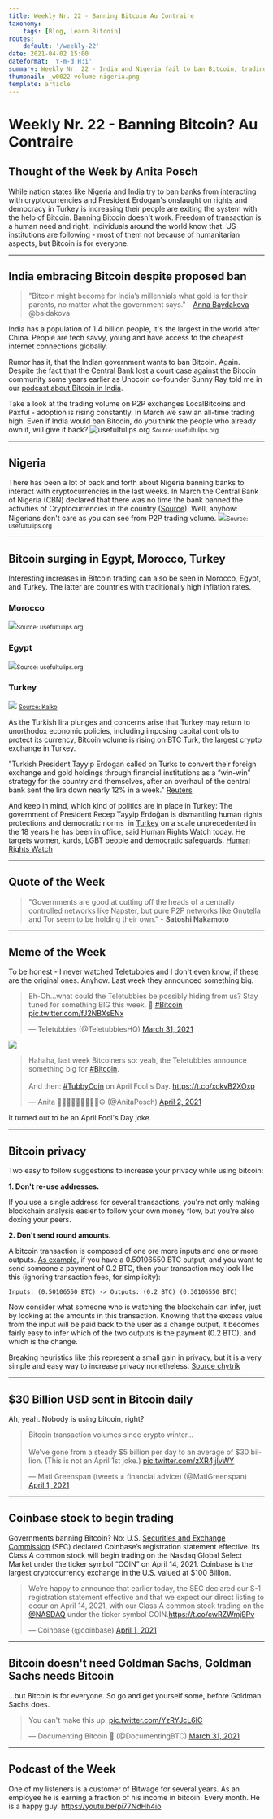 ```yaml
---
title: Weekly Nr. 22 - Banning Bitcoin Au Contraire
taxonomy:
    tags: [Blog, Learn Bitcoin]
routes:
    default: '/weekly-22'
date: 2021-04-02 15:00
dateformat: 'Y-m-d H:i'
summary: Weekly Nr. 22 - India and Nigeria fail to ban Bitcoin, trading volumes surges in countries with high inflation, Teletubbies and Bitcoin, how you can increase your privacy, $30 Billion USD sent in Bitcoin daily, Coinbase stock to begin trading
thumbnail: _w0022-volume-nigeria.png
template: article
---
```


# Weekly Nr. 22 - Banning Bitcoin? Au Contraire

## Thought of the Week by Anita Posch
While nation states like Nigeria and India try to ban banks from interacting with cryptocurrencies and President Erdogan's onslaught on rights and democracy in Turkey is increasing their people are exiting the system with the help of Bitcoin. Banning Bitcoin doesn't work. Freedom of transaction is a human need and right. Individuals around the world know that. US institutions are following - most of them not because of humanitarian aspects, but Bitcoin is for everyone.

--- 
<a name="Indiaban"></a>
## India embracing Bitcoin despite proposed ban

>"Bitcoin might become for India’s millennials what gold is for their parents, no matter what the government says." - [Anna Baydakova](https://www.coindesk.com/indias-millennials-embrace-bitcoin) @baidakova 

India has a population of 1.4 billion people, it's the largest in the world after China. People are tech savvy, young and have access to the cheapest internet connections globally.

Rumor has it, that the Indian government wants to ban Bitcoin. Again. Despite the fact that the Central Bank lost a court case against the Bitcoin community some years earlier as Unocoin co-founder Sunny Ray told me in our [podcast about Bitcoin in India](https://bitcoinundco.com/en/sunny-ray/).

Take a look at the trading volume on P2P exchanges LocalBitcoins and Paxful - adoption is rising constantly. In March we saw an all-time trading high. Even if India would ban Bitcoin, do you think the people who already own it, will give it back? 
![usefultulips.org](_w0022-volume-india.png)
<small>Source: usefultulips.org</small>

---
## Nigeria 
There has been a lot of back and forth about Nigeria banning banks to interact with cryptocurrencies in the last weeks. In March the Central Bank of Nigeria (CBN) declared that there was no time the bank banned the activities of Cryptocurrencies in the country ([Source](https://www.withinnigeria.com/news/2021/03/20/cryptocurrency-ban-nigerians-are-free-to-use-bitcoin-says-cbn-declares/)). Well, anyhow: Nigerians don't care as you can see from P2P trading volume.
![](_w0022-volume-nigeria.png)<small>Source: usefultulips.org</small>

---
## Bitcoin surging in Egypt, Morocco, Turkey
Interesting increases in Bitcoin trading can also be seen in Morocco, Egypt, and Turkey. The latter are countries with traditionally high inflation rates.

### Morocco
![](_w0022-volume-morocco.png)<small>Source: usefultulips.org</small>
### Egypt
![](_w0022-volume-egypt.png)<small>Source: usefultulips.org</small>
### Turkey
![](_w0022-volume-turkey.png)
<small>[Source: Kaiko](https://blog.kaiko.com/the-average-bitcoin-trade-size-has-doubled-8ffa5f93fbaf)</small>

As the Turkish lira plunges and concerns arise that Turkey may return to unorthodox economic policies, including imposing capital controls to protect its currency, Bitcoin volume is rising on BTC Turk, the largest crypto exchange in Turkey. 

"Turkish President Tayyip Erdogan called on Turks to convert their foreign exchange and gold holdings through financial institutions as a “win-win” strategy for the country and themselves, after an overhaul of the central bank sent the lira down nearly 12% in a week." [Reuters](https://www.reuters.com/article/turkey-economy-gold-int-idUSKBN2BL2FH)

And keep in mind, which kind of politics are in place in Turkey: The government of President Recep Tayyip Erdoğan is dismantling human rights protections and democratic norms  in [Turkey](http://www.hrw.org/europecentral-asia/turkey) on a scale unprecedented in the 18 years he has been in office, said Human Rights Watch today. He targets women, kurds, LGBT people and democratic safeguards. [Human Rights Watch](https://www.hrw.org/news/2021/03/24/turkey-erdogans-onslaught-rights-and-democracy)

---
## Quote of the Week

> "Governments are good at cutting off the heads of a centrally controlled networks like Napster, but pure P2P networks like Gnutella and Tor seem to be holding their own." - **Satoshi Nakamoto**

---
## Meme of the Week
To be honest - I never watched Teletubbies and I don't even know, if these are the original ones. Anyhow. Last week they announced something big. 
<blockquote class="twitter-tweet"><p lang="en" dir="ltr">Eh-Oh...what could the Teletubbies be possibly hiding from us? Stay tuned for something BIG this week. 🚀 <a href="https://twitter.com/hashtag/Bitcoin?src=hash&amp;ref_src=twsrc%5Etfw">#Bitcoin</a> <a href="https://t.co/fJ2NBXsENx">pic.twitter.com/fJ2NBXsENx</a></p>&mdash; Teletubbies (@TeletubbiesHQ) <a href="https://twitter.com/TeletubbiesHQ/status/1377259542640218113?ref_src=twsrc%5Etfw">March 31, 2021</a></blockquote> <script async src="https://platform.twitter.com/widgets.js" charset="utf-8"></script>

![](_w0022-teletubby.jpg)

<blockquote class="twitter-tweet"><p lang="en" dir="ltr">Hahaha, last week Bitcoiners so: yeah, the Teletubbies announce something big for <a href="https://twitter.com/hashtag/Bitcoin?src=hash&amp;ref_src=twsrc%5Etfw">#Bitcoin</a>. <br><br>And then: <a href="https://twitter.com/hashtag/TubbyCoin?src=hash&amp;ref_src=twsrc%5Etfw">#TubbyCoin</a> on April Fool&#39;s Day. <a href="https://t.co/xckvB2XOxp">https://t.co/xckvB2XOxp</a></p>&mdash; Anita ✊🏼🔑🏳️‍🌈🏊🏻🚴‍♂️☮️ (@AnitaPosch) <a href="https://twitter.com/AnitaPosch/status/1377884803077447682?ref_src=twsrc%5Etfw">April 2, 2021</a></blockquote> <script async src="https://platform.twitter.com/widgets.js" charset="utf-8"></script>

It turned out to be an April Fool's Day joke.

---
## Bitcoin privacy
Two easy to follow suggestions to increase your privacy while using bitcoin:

**1. Don't re-use addresses.**

If you use a single address for several transactions, you're not only making blockchain analysis easier to follow your own money flow, but you're also doxing your peers.

**2. Don't send round amounts.**

A bitcoin transaction is composed of one ore more inputs and one or more outputs.
[As example](https://bitcoin.stackexchange.com/questions/103260/why-is-it-recommended-to-not-send-round-number-amounts-when-making-payments-fo), if you have a 0.50106550 BTC output, and you want to send someone a payment of 0.2 BTC, then your transaction may look like this (ignoring transaction fees, for simplicity):

`Inputs: (0.50106550 BTC) -> Outputs: (0.2 BTC) (0.30106550 BTC)`

Now consider what someone who is watching the blockchain can infer, just by looking at the amounts in this transaction. Knowing that the excess value from the input will be paid back to the user as a change output, it becomes fairly easy to infer which of the two outputs is the payment (0.2 BTC), and which is the change.

Breaking heuristics like this represent a small gain in privacy, but it is a very simple and easy way to increase privacy nonetheless. [Source chytrik](https://stackexchange.com/users/12191538/chytrik)

---
## $30 Billion USD sent in Bitcoin daily
Ah, yeah. Nobody is using bitcoin, right? 
<blockquote class="twitter-tweet"><p lang="en" dir="ltr">Bitcoin transaction volumes since crypto winter...<br><br>We&#39;ve gone from a steady $5 billion per day to an average of $30 billion. (This is not an April 1st joke.) <a href="https://t.co/zXR4jjlvWY">pic.twitter.com/zXR4jjlvWY</a></p>&mdash; Mati Greenspan (tweets ≠ financial advice) (@MatiGreenspan) <a href="https://twitter.com/MatiGreenspan/status/1377587295415599104?ref_src=twsrc%5Etfw">April 1, 2021</a></blockquote> <script async src="https://platform.twitter.com/widgets.js" charset="utf-8"></script>

---
## Coinbase stock to begin trading 

Governments banning Bitcoin? No: U.S. [Securities and Exchange Commission](https://www.sec.gov/) (SEC) declared Coinbase’s registration statement effective. Its Class A common stock will begin trading on the Nasdaq Global Select Market under the ticker symbol “COIN” on April 14, 2021.
Coinbase is the largest cryptocurrency exchange in the U.S. valued at $100 Billion.
<blockquote class="twitter-tweet"><p lang="en" dir="ltr">We’re happy to announce that earlier today, the SEC declared our S-1 registration statement effective and that we expect our direct listing to occur on April 14, 2021, with our Class A common stock trading on the <a href="https://twitter.com/Nasdaq?ref_src=twsrc%5Etfw">@NASDAQ</a> under the ticker symbol COIN.<a href="https://t.co/cwRZWmj9Pv">https://t.co/cwRZWmj9Pv</a></p>&mdash; Coinbase (@coinbase) <a href="https://twitter.com/coinbase/status/1377714348991205377?ref_src=twsrc%5Etfw">April 1, 2021</a></blockquote> <script async src="https://platform.twitter.com/widgets.js" charset="utf-8"></script>

---
## Bitcoin doesn't need Goldman Sachs, Goldman Sachs needs Bitcoin
...but Bitcoin is for everyone. So go and get yourself some, before Goldman Sachs does.
<blockquote class="twitter-tweet"><p lang="en" dir="ltr">You can&#39;t make this up. <a href="https://t.co/YzRYJcL6IC">pic.twitter.com/YzRYJcL6IC</a></p>&mdash; Documenting Bitcoin 📄 (@DocumentingBTC) <a href="https://twitter.com/DocumentingBTC/status/1377248694412701696?ref_src=twsrc%5Etfw">March 31, 2021</a></blockquote> <script async src="https://platform.twitter.com/widgets.js" charset="utf-8"></script>

---
## Podcast of the Week
One of my listeners is a customer of Bitwage for several years. As an employee he is earning a fraction of his income in bitcoin. Every month. He is a happy guy.
https://youtu.be/pi77NdHh4io

